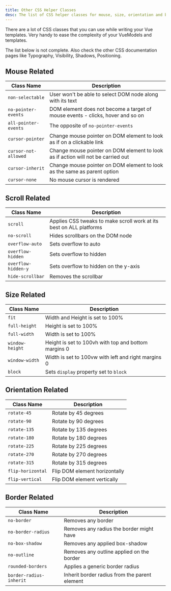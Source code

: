 ```yaml
---
title: Other CSS Helper Classes
desc: The list of CSS helper classes for mouse, size, orientation and border that are supplied by Quasar.
---
```

There are a lot of CSS classes that you can use while writing your Vue templates. Very handy to ease the complexity of your VueModels and templates.

The list below is not complete. Also check the other CSS documentation pages like Typography, Visibility, Shadows, Positioning.

## Mouse Related

| Class Name | Description |
| --- | --- |
| `non-selectable` | User won't be able to select DOM node along with its text |
| `no-pointer-events` | DOM element does not become a target of mouse events - clicks, hover and so on |
| `all-pointer-events` | The opposite of `no-pointer-events` |
| `cursor-pointer` | Change mouse pointer on DOM element to look as if on a clickable link |
| `cursor-not-allowed` | Change mouse pointer on DOM element to look as if action will not be carried out |
| `cursor-inherit` | Change mouse pointer on DOM element to look as the same as parent option |
| `cursor-none` | No mouse cursor is rendered |

## Scroll Related

| Class Name | Description |
| --- | --- |
| `scroll` | Applies CSS tweaks to make scroll work at its best on ALL platforms |
| `no-scroll` | Hides scrollbars on the DOM node |
| `overflow-auto` | Sets overflow to auto |
| `overflow-hidden` | Sets overflow to hidden |
| `overflow-hidden-y` | Sets overflow to hidden on the y-axis |
| `hide-scrollbar` | Removes the scrollbar |

## Size Related
| Class Name | Description |
| --- | --- |
| `fit` | Width and Height is set to 100% |
| `full-height` | Height is set to 100% |
| `full-width` | Width is set to 100% |
| `window-height` | Height is set to 100vh with top and bottom margins 0 |
| `window-width` | Width is set to 100vw with left and right margins 0 |
| `block` | Sets `display` property set to `block` |

## Orientation Related
| Class Name | Description |
| --- | --- |
| `rotate-45` | Rotate by 45 degrees |
| `rotate-90` | Rotate by 90 degrees |
| `rotate-135` | Rotate by 135 degrees |
| `rotate-180` | Rotate by 180 degrees |
| `rotate-225` | Rotate by 225 degrees |
| `rotate-270` | Rotate by 270 degrees |
| `rotate-315` | Rotate by 315 degrees |
| `flip-horizontal` | Flip DOM element horizontally |
| `flip-vertical` | Flip DOM element vertically |

## Border Related
| Class Name | Description |
| --- | --- |
| `no-border` | Removes any border |
| `no-border-radius` | Removes any radius the border might have |
| `no-box-shadow` | Removes any applied box-shadow |
| `no-outline` | Removes any outline applied on the border |
| `rounded-borders` | Applies a generic border radius |
| `border-radius-inherit` | Inherit border radius from the parent element |
